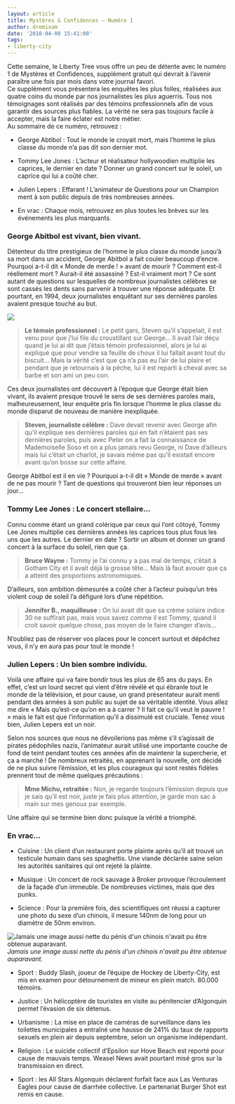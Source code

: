 ```yaml
---
layout: article
title: Mystères & Confidences – Numéro 1
author: dremixam
date: '2010-04-08 15:41:00'
tags:
- liberty-city
---
```


Cette semaine, le Liberty Tree vous offre un peu de détente avec le numéro 1 de Mystères et Confidences, supplément gratuit qui devrait à l’avenir paraître une fois par mois dans votre journal favori.  
Ce supplément vous présentera les enquêtes les plus folles, réalisées aux quatre coins du monde par nos journalistes les plus aguerris. Tous nos témoignages sont réalisés par des témoins professionnels afin de vous garantir des sources plus fiables. La vérité ne sera pas toujours facile à accepter, mais la faire éclater est notre métier.  
Au sommaire de ce numéro, retrouvez :

- George Abtibol : Tout le monde le croyait mort, mais l’homme le plus classe du monde n’a pas dit son dernier mot.

- Tommy Lee Jones : L’acteur et réalisateur hollywoodien multiplie les caprices, le dernier en date ? Donner un grand concert sur le soleil, un caprice qui lui a coûté cher.

- Julien Lepers : Effarant ! L’animateur de Questions pour un Champion ment à son public depuis de très nombreuses années.

- En vrac : Chaque mois, retrouvez en plus toutes les brèves sur les événements les plus marquants.

### George Abitbol est vivant, bien vivant.

Détenteur du titre prestigieux de l’homme le plus classe du monde jusqu’à sa mort dans un accident, George Abitbol a fait couler beaucoup d’encre. Pourquoi a-t-il dit « Monde de merde ! » avant de mourir ? Comment est-il réellement mort ? Aurait-il été assassiné ? Est-il vraiment mort ? Ce sont autant de questions sur lesquelles de nombreux journalistes célèbres se sont cassés les dents sans parvenir à trouver une réponse adéquate. Et pourtant, en 1994, deux journalistes enquêtant sur ses dernières paroles avaient presque touché au but.

![](/content/images/2007/06/mysteres-confidences.png)

> **Le témoin professionnel :** Le petit gars, Steven qu’il s’appelait, il est venu pour que j’lui file du croustillant sur George… Il avait l’air déçu quand je lui ai dit que j’étais témoin professionnel, alors je lui ai expliqué que pour vendre sa feuille de choux il lui fallait avant tout du biscuit… Mais la vérité c’est que ça n’a pas eu l’air de lui plaire et pendant que je retournais à la pêche, lui il est reparti à cheval avec sa barbe et son ami un peu con.

Ces deux journalistes ont découvert à l’époque que George était bien vivant, ils avaient presque trouvé le sens de ses dernières paroles mais, malheureusement, leur enquête pris fin lorsque l’homme le plus classe du monde disparut de nouveau de manière inexpliquée.

> **Steven, journaliste célèbre :** Dave devait revenir avec George afin qu’il explique ses dernières paroles qui en fait n’étaient pas ses dernières paroles, puis avec Peter on a fait la connaissance de Mademoiselle Soso et on a plus jamais revu George, ni Dave d’ailleurs mais lui c’était un charlot, je savais même pas qu’il existait encore avant qu’on bosse sur cette affaire.

George Abitbol est il en vie ? Pourquoi a-t-il dit « Monde de merde » avant de ne pas mourir ? Tant de questions qui trouveront bien leur réponses un jour…

### Tommy Lee Jones : Le concert stellaire…

Connu comme étant un grand colérique par ceux qui l’ont côtoyé, Tommy Lee Jones multiplie ces dernières années les caprices tous plus fous les uns que les autres. Le dernier en date ? Sortir un album et donner un grand concert à la surface du soleil, rien que ça.

> **Bruce Wayne :** Tommy je l’ai connu y a pas mal de temps, c’était à Gotham City et il avait déjà la grosse tête… Mais là faut avouer que ça a atteint des proportions astronomiques.

D’ailleurs, son ambition démesurée a coûté cher à l’acteur puisqu’un très violent coup de soleil l’a défiguré lors d’une répétition.

> **Jennifer B., maquilleuse :** On lui avait dit que sa crème solaire indice 30 ne suffirait pas, mais vous savez comme il est Tommy, quand il croit savoir quelque chose, pas moyen de le faire changer d’avis…

N’oubliez pas de réserver vos places pour le concert surtout et dépêchez vous, il n’y en aura pas pour tout le monde !

### Julien Lepers : Un bien sombre individu.

Voilà une affaire qui va faire bondir tous les plus de 65 ans du pays. En effet, c’est un lourd secret qui vient d’être révélé et qui ébranle tout le monde de la télévision, et pour cause, un grand présentateur aurait menti pendant des années à son public au sujet de sa véritable identité. Vous allez me dire « Mais qu’est-ce qu’on en a à carrer ? Il fait ce qu’il veut le pauvre ! » mais le fait est que l’information qu’il a dissimulé est cruciale. Tenez vous bien, Julien Lepers est un noir.

Selon nos sources que nous ne dévoilerions pas même s’il s’agissait de pirates pédophiles nazis, l’animateur aurait utilisé une importante couche de fond de teint pendant toutes ces années afin de maintenir la supercherie, et ça a marché ! De nombreux retraités, en apprenant la nouvelle, ont décidé de ne plus suivre l’émission, et les plus courageux qui sont restés fidèles prennent tout de même quelques précautions :

> **Mme Michu, retraitée :** Non, je regarde toujours l’émission depuis que je sais qu’il est noir, juste je fais plus attention, je garde mon sac à main sur mes genoux par exemple.

Une affaire qui se termine bien donc puisque la vérité a triomphé.

### En vrac…

- Cuisine : Un client d’un restaurant porte plainte après qu’il ait trouvé un testicule humain dans ses spaghettis. Une viande déclarée saine selon les autorités sanitaires qui ont rejeté la plainte.

- Musique : Un concert de rock sauvage à Broker provoque l’écroulement de la façade d’un immeuble. De nombreuses victimes, mais que des punks.

- Science : Pour la première fois, des scientifiques ont réussi a capturer une photo du sexe d’un chinois, il mesure 140nm de long pour un diamètre de 50nm environ.

![Jamais une image aussi nette du pénis d'un chinois n'avait pu être obtenue auparavant.](/content/images/2007/06/TEMWang.jpeg)
_Jamais une image aussi nette du pénis d'un chinois n'avait pu être obtenue auparavant._

- Sport : Buddy Slash, joueur de l’équipe de Hockey de Liberty-City, est mis en examen pour détournement de mineur en plein match. 80.000 témoins.

- Justice : Un hélicoptère de touristes en visite au pénitencier d’Algonquin permet l’évasion de six détenus.

- Urbanisme : La mise en place de caméras de surveillance dans les toilettes municipales a entraîné une hausse de 241% du taux de rapports sexuels en plein air depuis septembre, selon un organisme indépendant.

- Religion : Le suicide collectif d’Epsilon sur Hove Beach est reporté pour cause de mauvais temps. Weasel News avait pourtant misé gros sur la transmission en direct.

- Sport : les All Stars Algonquin déclarent forfait face aux Las Venturas Eagles pour cause de diarrhée collective. Le partenariat Burger Shot est remis en cause.

<!--kg-card-end: markdown-->
